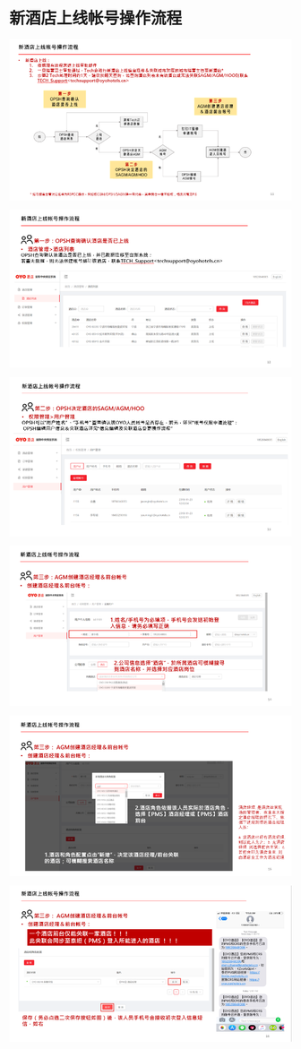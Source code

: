 # 新酒店上线帐号操作流程

![](../../../.gitbook/assets/image%20%28181%29.png)

  


![](../../../.gitbook/assets/image%20%28124%29.png)

  


![](../../../.gitbook/assets/image%20%28221%29.png)

![](../../../.gitbook/assets/image%20%28298%29.png)

  


![](../../../.gitbook/assets/image%20%2885%29.png)

  


![](../../../.gitbook/assets/image%20%28213%29.png)

